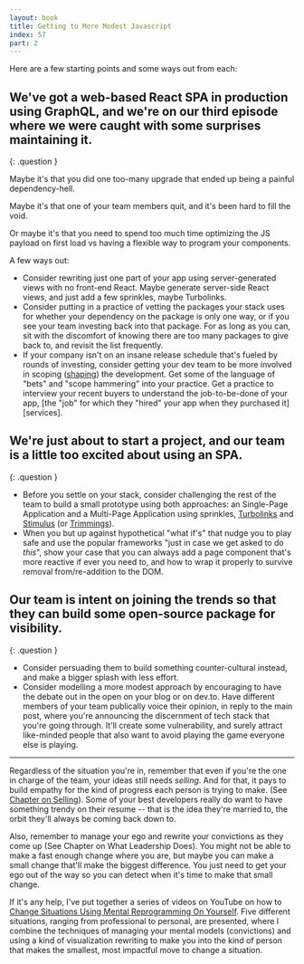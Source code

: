 ```yaml
---
layout: book
title: Getting to More Modest Javascript
index: 57
part: 2
---
```


Here are a few starting points and some ways out from each:

## We've got a web-based React SPA in production using GraphQL, and we're on our third episode where we were caught with some surprises maintaining it.
{: .question }

Maybe it's that you did one too-many upgrade that ended up being a painful dependency-hell.

Maybe it's that one of your team members quit, and it's been hard to fill the void.

Or maybe it's that you need to spend too much time optimizing the JS payload on first load vs having a flexible way to program your components.

A few ways out:

* Consider rewriting just one part of your app using server-generated views with no front-end React. Maybe generate server-side React views, and just add a few sprinkles, maybe Turbolinks.
* Consider putting in a practice of vetting the packages your stack uses for whether your dependency on the package is only one way, or if you see your team investing back into that package. For as long as you can, sit with the discomfort of knowing there are too many packages to give back to, and revisit the list frequently.
* If your company isn't on an insane release schedule that's fueled by rounds of investing, consider getting your dev team to be more involved in scoping ([shaping][shapeup]) the development. Get some of the language of "bets" and "scope hammering" into your practice. Get a practice to interview your recent buyers to understand the job-to-be-done of your app, [the "job" for which they "hired" your app when they purchased it][services].

[shapeup]: https://basecamp.com/shapeup/

## We're just about to start a project, and our team is a little too excited about using an SPA.
{: .question }

* Before you settle on your stack, consider challenging the rest of the team to build a small prototype using both approaches: an Single-Page Application and a Multi-Page Application using sprinkles, [Turbolinks][turbolinks] and [Stimulus][stimulus] (or [Trimmings][trimmings]).
* When you but up against hypothetical "what if's" that nudge you to play safe and use the popular frameworks "just in case we get asked to do _this_", show your case that you can always add a page component that's more reactive if ever you need to, and how to wrap it properly to survive removal from/re-addition to the DOM.

[turbolinks]: https://github.com/turbolinks/turbolinks
[stimulus]: https://stimulusjs.org
[trimmings]: https://postlight.com/trackchanges/back-to-html-introducing-trimmings

## Our team is intent on joining the trends so that they can build some open-source package for visibility.
{: .question }

* Consider persuading them to build something counter-cultural instead, and make a bigger splash with less effort.
* Consider modelling a more modest approach by encouraging to have the debate out in the open on your blog or on dev.to. Have different members of your team publically voice their opinion, in reply to the main post, where you're announcing the discernment of tech stack that you're going through. It'll create some vulnerability, and surely attract like-minded people that also want to avoid playing the game everyone else is playing.

---

Regardless of the situation you're in, remember that even if you're the one in charge of the team, your ideas still needs _selling_. And for that, it pays to build empathy for the kind of progress each person is trying to make. (See [Chapter on Selling][selling]). Some of your best developers really do want to have something trendy on their resume -- that is the idea they're married to, the orbit they'll always be coming back down to.

[selling]: #

Also, remember to manage your ego and rewrite your convictions as they come up (See Chapter on What Leadership Does). You might not be able to make a fast enough change where you are, but maybe you can make a small change that'll make the biggest difference. You just need to get your ego out of the way so you can detect when it's time to make that small change.

If it's any help, I've put together a series of videos on YouTube on how to [Change Situations Using Mental Reprogramming On Yourself][mental-reprogramming]. Five different situations, ranging from professional to personal, are presented, where I combine the techniques of managing your mental models (convictions) and using a kind of visualization rewriting to make you into the kind of person that makes the smallest, most impactful move to change a situation.

[mental-reprogramming]: https://www.youtube.com/watch?v=9juE2GI6gwo&list=PLsWRsvsqkNurMF8nWzWi7yAXM7G7phD-_
